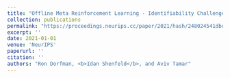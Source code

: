 ```yaml
---
title: "Offline Meta Reinforcement Learning - Identifiability Challenges and Effective Data Collection Strategies"
collection: publications
permalink: "https://proceedings.neurips.cc/paper/2021/hash/248024541dbda1d3fd75fe49d1a4df4d-Abstract.html"
excerpt: ''
date: 2021-01-01
venue: 'NeurIPS'
paperurl: ''
citation: ''
authors: "Ron Dorfman, <b>Idan Shenfeld</b>, and Aviv Tamar"
---
```


